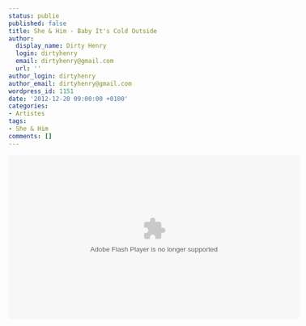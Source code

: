 ```yaml
---
status: publie
published: false
title: She & Him - Baby It's Cold Outside
author:
  display_name: Dirty Henry
  login: dirtyhenry
  email: dirtyhenry@gmail.com
  url: ''
author_login: dirtyhenry
author_email: dirtyhenry@gmail.com
wordpress_id: 1151
date: '2012-12-20 09:00:00 +0100'
categories:
- Artistes
tags:
- She & Him
comments: []
---
```

<object width="575" height="324"><param name="movie" value="https://svideoplayer.vevo.com/embed/Embedded?videoId=USMRG1342498&playlist=false&autoplay=0&playerId=62FF0A5C-0D9E-4AC1-AF04-1D9E97EE3961&playerType=embedded&env=0&cultureName=en-US&cultureIsRTL=false"></param><param name="wmode" value="transparent"></param><param name="bgcolor" value="#000000"></param><param name="allowFullScreen" value="true"></param><param name="allowScriptAccess" value="always"></param><embed src="https://svideoplayer.vevo.com/embed/Embedded?videoId=USMRG1342498&playlist=false&autoplay=0&playerId=62FF0A5C-0D9E-4AC1-AF04-1D9E97EE3961&playerType=embedded&env=0&cultureName=en-US&cultureIsRTL=false" type="application/x-shockwave-flash" allowfullscreen="true" allowscriptaccess="always" width="575" height="324" bgcolor="#000000" wmode="transparent"></embed></object>
